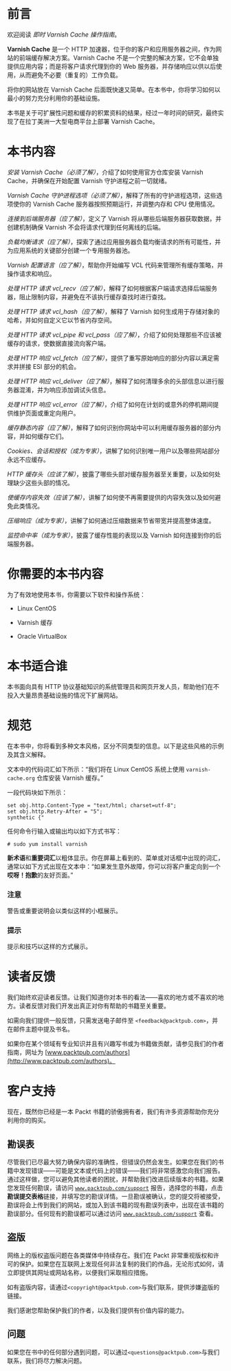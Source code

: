 # 前言

欢迎阅读 *即时 Varnish Cache 操作指南*。

**Varnish Cache** 是一个 HTTP 加速器，位于你的客户和应用服务器之间，作为网站的前端缓存解决方案。Varnish Cache 不是一个完整的解决方案，它不会单独提供应用内容；而是将客户请求代理到你的 Web 服务器，并存储响应以供以后使用，从而避免不必要（重复的）工作负载。

将你的网站放在 Varnish Cache 后面既快速又简单。在本书中，你将学习如何以最小的努力充分利用你的基础设施。

本书是关于可扩展性问题和缓存的积累资料的结果，经过一年时间的研究，最终实现了在拉丁美洲一大型电商平台上部署 Varnish Cache。

# 本书内容

*安装 Varnish Cache（必须了解）*，介绍了如何使用官方仓库安装 Varnish Cache，并确保在开始配置 Varnish 守护进程之前一切就绪。

*Varnish Cache 守护进程选项（必须了解）*，解释了所有的守护进程选项，这些选项使你的 Varnish Cache 服务器按照预期运行，并调整内存和 CPU 使用情况。

*连接到后端服务器（应了解）*，定义了 Varnish 将从哪些后端服务器获取数据，并创建机制确保 Varnish 不会将请求代理到任何离线的后端。

*负载均衡请求（应了解）*，探索了通过应用服务器负载均衡请求的所有可能性，并为应用系统的关键部分创建一个专用服务器池。

*Varnish 配置语言（应了解）*，帮助你开始编写 VCL 代码来管理所有缓存策略，并操作请求和响应。

*处理 HTTP 请求 vcl_recv（应了解）*，解释了如何根据客户端请求选择后端服务器，阻止限制内容，并避免在不该执行缓存查找时进行查找。

*处理 HTTP 请求 vcl_hash（应了解）*，解释了 Varnish 如何生成用于存储对象的哈希，并如何自定义它以节省内存空间。

*处理 HTTP 请求 vcl_pipe 和 vcl_pass（应了解）*，介绍了如何处理那些不应该被缓存的请求，使数据直接流向客户端。

*处理 HTTP 响应 vcl_fetch（应了解）*，提供了重写原始响应的部分内容以满足需求并拼接 ESI 部分的机会。

*处理 HTTP 响应 vcl_deliver（应了解）*，解释了如何清理多余的头部信息以进行服务器混淆，并为响应添加调试头信息。

*处理 HTTP 响应 vcl_error（应了解）*，介绍了如何在计划的或意外的停机期间提供维护页面或重定向用户。

*缓存静态内容（应了解）*，解释了如何识别你网站中可以利用缓存服务器的部分内容，并如何缓存它们。

*Cookies、会话和授权（成为专家）*，讲解了如何识别唯一用户以及哪些网站部分永远不应缓存。

*HTTP 缓存头（应该了解）*，披露了哪些头部对缓存服务器至关重要，以及如何处理缺少这些头部的情况。

*使缓存内容失效（应该了解）*，讲解了如何使不再需要提供的内容失效以及如何避免此类情况。

*压缩响应（成为专家）*，讲解了如何通过压缩数据来节省带宽并提高整体速度。

*监控命中率（成为专家）*，披露了缓存性能的表现以及 Varnish 如何连接到你的后端服务器。

# 你需要的本书内容

为了有效地使用本书，你需要以下软件和操作系统：

+   Linux CentOS

+   Varnish 缓存

+   Oracle VirtualBox

# 本书适合谁

本书面向具有 HTTP 协议基础知识的系统管理员和网页开发人员，帮助他们在不投入大量昂贵基础设施的情况下扩展网站。

# 规范

在本书中，你将看到多种文本风格，区分不同类型的信息。以下是这些风格的示例及其含义解释。

文本中的代码词汇如下所示：“我们将在 Linux CentOS 系统上使用 `varnish-cache.org` 仓库安装 Varnish 缓存。”

一段代码块如下所示：

```
set obj.http.Content-Type = "text/html; charset=utf-8";
set obj.http.Retry-After = "5";
synthetic {"
```

任何命令行输入或输出均以如下方式书写：

```
# sudo yum install varnish
```

**新术语**和**重要词汇**以粗体显示。你在屏幕上看到的、菜单或对话框中出现的词汇，通常以如下方式出现在文本中：“如果发生意外故障，你可以将客户重定向到一个**哎呀！抱歉**的友好页面。”

### 注意

警告或重要说明会以类似这样的小框展示。

### 提示

提示和技巧以这样的方式展示。

# 读者反馈

我们始终欢迎读者反馈。让我们知道你对本书的看法——喜欢的地方或不喜欢的地方。读者反馈对我们开发出真正对你有帮助的书籍至关重要。

如需向我们提供一般反馈，只需发送电子邮件至 `<feedback@packtpub.com>`，并在邮件主题中提及书名。

如果你在某个领域有专业知识并且有兴趣写书或为书籍做贡献，请参见我们的作者指南，网址为 [www.packtpub.com/authors](http://www.packtpub.com/authors)。

# 客户支持

现在，既然你已经是一本 Packt 书籍的骄傲拥有者，我们有许多资源帮助你充分利用你的购买。

## 勘误表

尽管我们已尽最大努力确保内容的准确性，但错误仍然会发生。如果您在我们的书籍中发现错误——可能是文本或代码上的错误——我们将非常感激您向我们报告。通过这样做，您可以避免其他读者的困扰，并帮助我们改进后续版本的书籍。如果您发现任何勘误，请访问 [`www.packtpub.com/support`](http://www.packtpub.com/support) 报告，选择您的书籍，点击**勘误提交表格**链接，并填写您的勘误详情。一旦勘误被确认，您的提交将被接受，勘误将会上传到我们的网站，或加入到该书籍的现有勘误列表中，出现在该书籍的勘误部分。任何现有的勘误都可以通过访问 [`www.packtpub.com/support`](http://www.packtpub.com/support) 查看。

## 盗版

网络上的版权盗版问题在各类媒体中持续存在。我们在 Packt 非常重视版权和许可的保护。如果您在互联网上发现任何非法复制的我们的作品，无论形式如何，请立即提供其网址或网站名称，以便我们采取相应措施。

如有盗版内容，请通过`<copyright@packtpub.com>`与我们联系，提供涉嫌盗版的链接。

我们感谢您帮助保护我们的作者，以及我们提供有价值内容的能力。

## 问题

如果您在书中的任何部分遇到问题，可以通过`<questions@packtpub.com>`与我们联系，我们将尽力解决问题。
